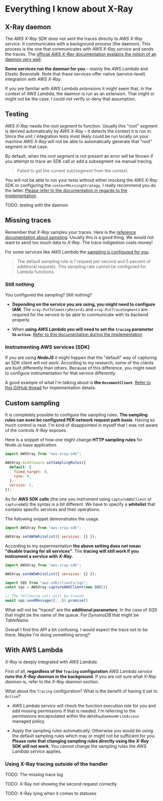 # Everything I know about X-Ray

## X-Ray daemon

The _AWS X-Ray SDK_ does not sent the traces directly to _AWS X-Ray service_. It communicates with a background process (the daemon).
This process is the one that communicates with _AWS X-Ray service_ and sends the traces. The [official _AWS X-Ray_ documentation explains the notion of an daemon very well](https://docs.aws.amazon.com/xray/latest/devguide/xray-daemon.html).

**Some services run the daemon for you** – mainly the _AWS Lambda_ and _Elastic Beanstalk_. Note that these services offer native (service-level) integration with _AWS X-Ray_.

If you are familiar with _AWS Lambda extensions_ it might seem that, in the context of _AWS Lambda_, the daemon is run as an extension. That might or might not be the case.
I could not verify or deny that assumption.

## Testing

_AWS X-Ray_ needs the _root segment_ to function. Usually this "root" segment is derived automatically by _AWS X-Ray_ – it detects the context it is run in.
Since the unit / integration tests most likely could be run locally on your machine _AWS X-Ray_ will not be able to automatically generate that "root" segment in that case.

By default, when the _root segment_ is not present an error will be thrown if you attempt to trace an SDK call or add a subsegment via manual tracing.

> Failed to get the current sub/segment from the context.

You will not be able to run your tests without either mocking the _AWS X-Ray_ SDK or configuring the `contextMissingStrategy`.
I really recommend you do the latter. [Please refer to the documentation in regards to the implementation](https://github.com/aws/aws-xray-sdk-node/tree/master/packages/core#context-missing-strategy-configuration).

TODO: testing with the daemon

## Missing traces

Remember that _X-Ray_ samples your traces. Here is the [reference documentation about sampling](https://docs.aws.amazon.com/xray/latest/devguide/xray-concepts.html#xray-concepts-sampling).
Usually this is a good thing. We would not want to send too much data to _X-Ray_. The trace indigestion costs money!

For some services like _AWS Lambda_ the [sampling is configured for you](https://docs.aws.amazon.com/lambda/latest/dg/services-xray.html).

> The default sampling rule is 1 request per second and 5 percent of additional requests. This sampling rate cannot be configured for Lambda functions.

### Still nothing

You configured the sampling? Still nothing?

- **Depending on the service you are using, you might need to configure IAM**.
  The `xray:PutTelemetryRecords` and `xray:PutTraceSegments` are required for the service to be able to communicate with its backend properly.

- When **using _AWS Lambda_ you will need to set the `tracing` parameter to `active`**. [Refer to this documentation during the implementation](https://github.com/aws/aws-xray-sdk-node/blob/master/packages/core/README.md#usage-in-aws-lambda)

### Instrumenting AWS services (SDK)

If you are using **_NodeJS_** it might happen that the "default" way of capturing an SDK client will not work.
According to my research, some of the clients are built differently than others. Because of this difference, you might need to configure instrumentation for that service differently.

A good example of what I'm talking about is **the `DocumentClient`**. [Refer to this GitHub thread](https://github.com/aws/aws-xray-sdk-node/issues/23) for implementation details.

## Custom sampling

It is completely possible to configure the sampling rules. **The sampling rules can even be configured PER network request path basis**.
Having so much control is neat. I'm kind of disappointed in myself that I was not aware of the controls _X-Ray_ exposes.

Here is a snippet of how one might change **HTTP sampling rules** for Node.Js base application.

```js
import AWSXray from "aws-xray-sdk";

AWSXray.middleware.setSamplingRules({
  default: {
    fixed_target: 0,
    rate: 0,
  },
  version: 2,
});
```

As for **AWS SDK calls** (the one you instrument using `captureAWSClient` or `captureAWS`) the syntax is a bit different.
We have to specify a **whitelist** that contains specific services and their operations.

The following snippet demonstrates the usage.

```js
import AWSXray from "aws-xray-sdk";

AWSXray.setAWSWhitelist({ services: {} });
```

According to my experimentation **the above setting does not mean "disable tracing for all services"**.
The **tracing will still work if you instrument a service with _X-Ray_**.

```js
import AWSXray from "aws-xray-sdk";

AWSXray.setAWSWhitelist({ services: {} });

import SQS from "aws-sdk/clients/sqs";
const sqs = AWSXray.captureAWSClient(new SQS())

// The following call will be traced
await sqs.sendMessage({...}).promise()
```

What will not be "traced" are the **additional parameters**. In the case of _SQS_ that might be the name of the queue. For _DynamoDB_ that might be _TableName_.

Overall I find this API a bit confusing. I would expect the trace not to be there. Maybe I'm doing something wrong?

## With AWS Lambda

_X-Ray_ is deeply integrated with _AWS Lambda_.

First of all, **regardless of the `Tracing` configuration** _AWS Lambda service_ **runs the _X-Ray daemon_ in the background**.
If you are not sure what _X-Ray daemon_ is, refer to the _X-Ray daemon_ section.

What about the `Tracing` configuration? What is the benefit of having it set to `Active`?

- _AWS Lambda service_ will check the function _execution role_ for you and add missing permissions if that is needed.
  I'm referring to the permissions encapsulated within the `AWSXRayDaemonWriteAccess` managed policy.

- Apply the sampling rules automatically. Otherwise you would be using the default sampling rules which may or might not be sufficient for you.
  **Please note that changing sampling rules directly using the _X-Ray_ SDK will not work**. You cannot change the sampling rules the _AWS Lambda service_ applies.

### Using X-Ray tracing outside of the handler

TODO: The missing trace log

TODO: X-Ray not showing the second request correctly

TODO: X-Ray lying when it comes to statuses
